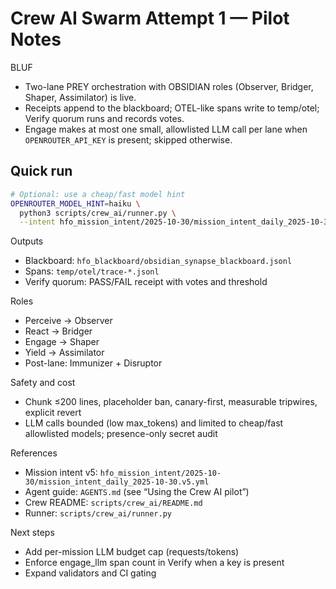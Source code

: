 # Crew AI Swarm Attempt 1 — Pilot Notes

BLUF
- Two-lane PREY orchestration with OBSIDIAN roles (Observer, Bridger, Shaper, Assimilator) is live.
- Receipts append to the blackboard; OTEL-like spans write to temp/otel; Verify quorum runs and records votes.
- Engage makes at most one small, allowlisted LLM call per lane when `OPENROUTER_API_KEY` is present; skipped otherwise.

## Quick run

```bash
# Optional: use a cheap/fast model hint
OPENROUTER_MODEL_HINT=haiku \
  python3 scripts/crew_ai/runner.py \
  --intent hfo_mission_intent/2025-10-30/mission_intent_daily_2025-10-30.v5.yml
```

Outputs
- Blackboard: `hfo_blackboard/obsidian_synapse_blackboard.jsonl`
- Spans: `temp/otel/trace-*.jsonl`
- Verify quorum: PASS/FAIL receipt with votes and threshold

Roles
- Perceive → Observer
- React → Bridger
- Engage → Shaper
- Yield → Assimilator
- Post-lane: Immunizer + Disruptor

Safety and cost
- Chunk ≤200 lines, placeholder ban, canary-first, measurable tripwires, explicit revert
- LLM calls bounded (low max_tokens) and limited to cheap/fast allowlisted models; presence-only secret audit

References
- Mission intent v5: `hfo_mission_intent/2025-10-30/mission_intent_daily_2025-10-30.v5.yml`
- Agent guide: `AGENTS.md` (see “Using the Crew AI pilot”)
- Crew README: `scripts/crew_ai/README.md`
- Runner: `scripts/crew_ai/runner.py`

Next steps
- Add per-mission LLM budget cap (requests/tokens)
- Enforce engage_llm span count in Verify when a key is present
- Expand validators and CI gating
